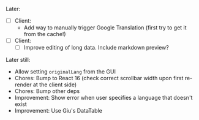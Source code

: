Later:

* [ ] Client:
    - Add way to manually trigger Google Translation (first try to get it from the cache!)
* [ ] Client:
    * [ ] Improve editing of long data. Include markdown preview?

Later still:

* Allow setting `originalLang` from the GUI
* Chores: Bump to React 16 (check correct scrollbar width upon first re-render at the client side)
* Chores: Bump other deps
* Improvement: Show error when user specifies a language that doesn't exist
* Improvement: Use Giu's DataTable
